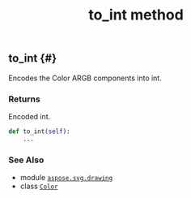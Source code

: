 ﻿---
title: to_int method
second_title: Aspose.SVG for Python via .NET API References
description: 
type: docs
weight: 300
url: /python-net/aspose.svg.drawing/color/to_int/
is_root: false
---

## to_int {#}

Encodes the Color ARGB components into int.


### Returns 


Encoded int.


```python
def to_int(self):
    ...
```





### See Also
* module [`aspose.svg.drawing`](../../)
* class [`Color`](/svg/python-net/aspose.svg.drawing/color)
